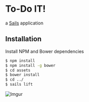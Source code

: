 # To-Do IT!

a [Sails](http://sailsjs.org) application


## Installation

Install NPM and Bower dependencies

```bash
$ npm install
$ npm install -g bower
$ cd assets
$ bower install
$ cd ../
$ sails lift
```
![Imgur](http://i.imgur.com/S1e9bQh.jpg)
